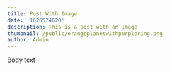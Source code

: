 ```yaml
---
title: Post With Image
date: '1626574620'
description: This is a post with an Image
thumbnail: /public/orangeplanetwithpurplering.png
author: Admin
---
```

Body text
